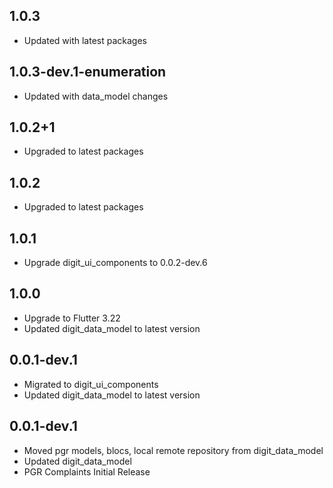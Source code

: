 ## 1.0.3

* Updated with latest packages

## 1.0.3-dev.1-enumeration

* Updated with data_model changes

## 1.0.2+1

* Upgraded to latest packages

## 1.0.2

* Upgraded to latest packages

## 1.0.1

* Upgrade digit_ui_components to 0.0.2-dev.6

## 1.0.0

* Upgrade to Flutter 3.22
* Updated digit_data_model to latest version

## 0.0.1-dev.1

* Migrated to digit_ui_components
* Updated digit_data_model to latest version

## 0.0.1-dev.1

* Moved pgr models, blocs, local remote repository from digit_data_model
* Updated digit_data_model
* PGR Complaints Initial Release